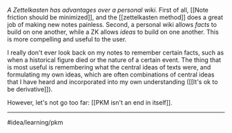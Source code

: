 *A Zettelkasten has advantages over a personal wiki.* First of all, [[Note friction should be minimized]], and the [[zettelkasten method]] does a great job of making new notes painless. Second, a personal wiki allows *facts* to build on one another, while a ZK allows *ideas* to build on one another. This is more compelling and useful to the user. 

I really don't ever look back on my notes to remember certain facts, such as when a historical figure died or the nature of a certain event. The thing that is most useful is remembering what the central ideas of texts were, and formulating my own ideas, which are often combinations of central ideas that I have heard and incorporated into my own understanding ([[It's ok to be derivative]]).

However, let's not go too far: [[PKM isn't an end in itself]]. 

---
#idea/learning/pkm

